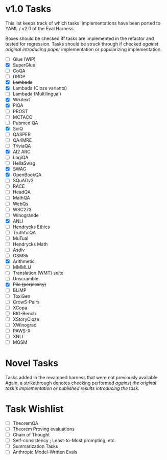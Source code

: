 # v1.0 Tasks
This list keeps track of which tasks' implementations have been ported to YAML / v2.0 of the Eval Harness.

Boxes should be checked iff tasks are implemented in the refactor and tested for regression. Tasks should be struck through if checked *against original introducing paper* implementation or popularizing implementation.

- [ ] Glue (WIP)
- [x] SuperGlue
- [ ] CoQA
- [ ] DROP
- [x] ~~Lambada~~
- [x] Lambada (Cloze variants)
- [ ] Lambada (Multilingual)
- [x] Wikitext
- [x] PiQA
- [ ] PROST
- [ ] MCTACO
- [ ] Pubmed QA
- [x] SciQ
- [ ] QASPER
- [ ] QA4MRE
- [ ] TriviaQA
- [x] AI2 ARC
- [ ] LogiQA
- [ ] HellaSwag
- [x] SWAG
- [x] OpenBookQA
- [ ] SQuADv2
- [ ] RACE
- [ ] HeadQA
- [ ] MathQA
- [ ] WebQs
- [ ] WSC273
- [ ] Winogrande
- [x] ANLI
- [ ] Hendrycks Ethics
- [ ] TruthfulQA
- [ ] MuTual
- [ ] Hendrycks Math
- [ ] Asdiv
- [ ] GSM8k
- [x] Arithmetic
- [ ] MMMLU
- [ ] Translation (WMT) suite
- [ ] Unscramble
- [x] ~~Pile (perplexity)~~
- [ ] BLiMP
- [ ] ToxiGen
- [ ] CrowS-Pairs
- [ ] XCopa
- [ ] BIG-Bench
- [ ] XStoryCloze
- [ ] XWinograd
- [ ] PAWS-X
- [ ] XNLI
- [ ] MGSM

# Novel Tasks
Tasks added in the revamped harness that were not previously available. Again, a strikethrough denotes checking performed *against the original task's implementation or published results introducing the task*.

# Task Wishlist

- [ ] TheoremQA
- [ ] Theorem Proving evaluations
- [ ] Chain of Thought
- [ ] Self-consistency ; Least-to-Most prompting, etc.
- [ ] Summarization Tasks
- [ ] Anthropic Model-Written Evals
